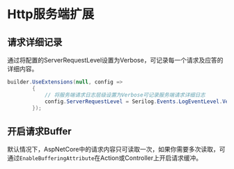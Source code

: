 # Http服务端扩展

## 请求详细记录

通过将配置的ServerRequestLevel设置为Verbose，可记录每一个请求及应答的详细内容。

```c#
builder.UseExtensions(null, config =>
        {
            // 将服务端请求日志层级设置为Verbose可记录服务端请求详细日志
            config.ServerRequestLevel = Serilog.Events.LogEventLevel.Verbose;
        });
```

## 开启请求Buffer

默认情况下，AspNetCore中的请求内容只可读取一次，如果你需要多次读取，可通过`EnableBufferingAttribute`在Action或Controller上开启请求缓冲。
